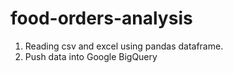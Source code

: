 # food-orders-analysis
1. Reading csv and excel using pandas dataframe.
2. Push data into Google BigQuery
